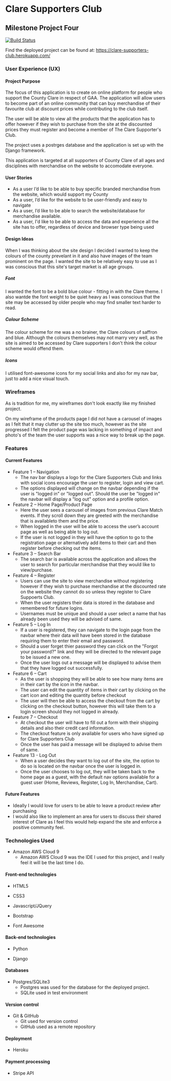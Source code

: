 # Clare Supporters Club
## Milestone Project Four 



[![Build Status](https://travis-ci.org/cgaynor91/Clare-Supporters-Club.svg?branch=master)](https://travis-ci.org/cgaynor91/Clare-Supporters-Club)

Find the deployed project can be found at: https://clare-supporters-club.herokuapp.com/

### User Experience (UX)
#### Project Purpose

The focus of this application is to create on online platform for people who support the County Clare in respect of GAA. The application will allow users to become part of an online community that can buy merchandise of their favourite club at discount prices while contributing to the club itself. 

The user will be able to view all the products that the application has to offer however if they wish to purchase from the site at the discounted prices they must register and become a member of The Clare Supporter's Club. 

The project uses a postrges database and the application is set up with the Django framework.

This application is targeted at all supporters of County Clare of all ages and disciplines with merchandise on the website to accomodate everyone. 

#### User Stories

- As a user I’d like to be able to buy specific branded merchandise from the website, which would support my County
- As a user, I’d like for the website to be user-friendly and easy to navigate
- As a user, I’d like to be able to search the website/database for merchandise available.
- As a user, I'd like to be able to access the data and experience all the site has to offer, regardless of device and browser type being used
 
#### Design Ideas
When I was thinking about the site design I decided I wanted to keep the colours of the county prevelant in it and also have images of the team prominent on the page. I wanted the site to be relatively easy to use as I was conscious that this site's target market is all age groups. 

##### Font
I wanted the font to be a bold blue colour - fitting in with the Clare theme. I also wantde the font weight to be quiet heavy as I was conscious that the site may be accessed by older people who may find smaller text harder to read. 
##### Colour Scheme
The colour scheme for me was a no brainer, the Clare colours of saffron and blue. Although the colours themselves may not marry very well, as the site is aimed to be accessed by Clare supporters I don't think the colour scheme would offend them. 
##### Icons
I utilised font-awesome icons for my social links and also for my nav bar, just to add a nice visual touch. 

### Wireframes

As is tradition for me, my wireframes don't look exactly like my finished project. 

On my wireframe of the products page I did not have a carousel of images as I felt that it may clutter up the site too much, however as the site progressed I felt the product page was lacking in something of impact and photo's of the team the user supports was a nice way to break up the page. 


### Features
#### Current Features
- Feature 1 – Navigation
    - The nav bar displays a logo for the Clare Supporters Club and links with social icons encourage the user to register, login and view cart. 
    - The options displayed will change on the navbar depending if the user is "logged in" or "logged out". Should the user be "logged in" the navbar will display a "log out" option and a profile option. 
- Feature 2 – Home Page/Product Page
    - Here the user sees a carousel of images from previous Clare Match events. If they scroll down they are greeted with the merchandise that is availableto them and the price. 
    - When logged in the user will be able to access the user’s account page as well as being able to log out.
    - If the user is not logged in they will have the option to go to the registration page or alternatively add items to their cart and then register before checking out the items. 
- Feature 3 – Search Bar
    - The search bar is available across the application and allows the user to search for particular merchandise that they would like to view/purchase. 
- Feature 4 – Register
    - Users can use the site to view merchandise without registering however if they wish to purchase merchandise at the discounted rate on the website they cannot do so unless they register to Clare Suppoerts Club. 
    - When the user registers their data is stored in the database and remembered for future logins. 
    - Usernames must be unique and should a user select a name that has already been used they will be advised of same. 
- Feature 5 – Log In
    - If a user is registered, they can navigate to the login page from the navbar where their data will have been stored in the database requiring them to enter their email and password. 
    - Should a user forget thier password they can click on the "Forgot your password?" link and they will be directed to the relevant page to be issued a new one. 
    - Once the user logs out a message will be displayed to advise them that they have logged out successfully. 
- Feature 6 – Cart
    - As the user is shopping they will be able to see how many items are in their cart by the icon in the navbar. 
    - The user can edit the quantity of items in their cart by clicking on the cart icon and editing the quantity before checkout
    - The user will then be able to access the checkout from the cart by clicking on the checkout button, however this will take them to a login screen should they not logged in already.
- Feature 7 – Checkout
    - At checkout the user will have to fill out a form with their shipping details and also their credit card information. 
    - The checkout feature is only available for users who have signed up for Clare Supporters Club
    - Once the user has paid a message will be displayed to advise them of same. 
- Feature 13 - Log Out
    - When a user decides they want to log out of the site, the option to do so is located on the navbar once the user is logged in.
    - Once the user chooses to log out, they will be taken back to the home page as a guest, with the default nav options available for a guest user (Home, Reviews, Register, Log In, Merchandise, Cart).
#### Future Features
- Ideally I would love for users to be able to leave a product review after purchasing
- I would also like to implement an area for users to discuss their shared interest of Clare as I feel this would help expand the site and enforce a positive community feel. 


### Technologies Used
- Amazon AWS Cloud 9
    - Amazon AWS Cloud 9 was the IDE I used for this project, and I really feel it will be the last time I do. 
#### Front-end technologies
- HTML5

- CSS3

- Javascript/JQuery

- Bootstrap

- Font Awesome

#### Back-end technologies
- Python

- Django

#### Databases
- Postgres/SQLite3
    - Postgres was used for the database for the deployed project.
    - SQLite used in test environment
#### Version control
- Git & GitHub
    - Git used for version control
    - GitHub used as a remote repository
#### Deployment
- Heroku

#### Payment processing
- Stripe API




